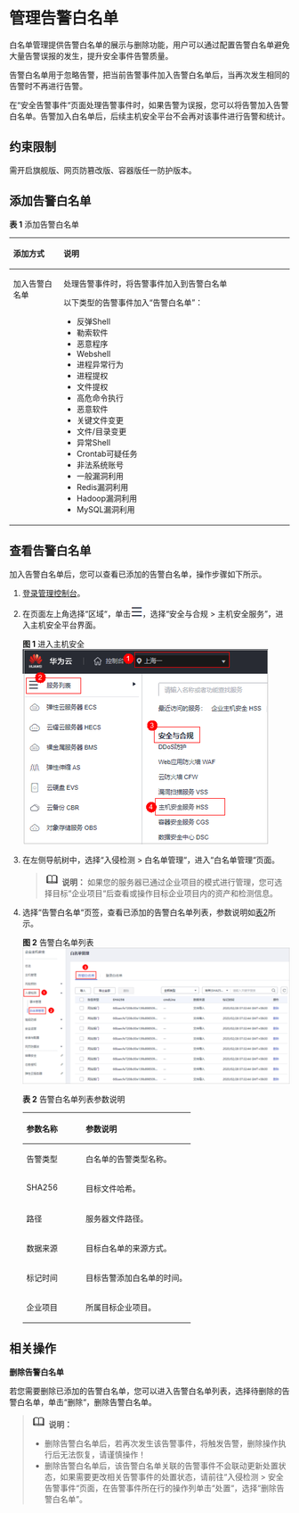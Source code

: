 # 管理告警白名单<a name="hss_01_0028"></a>

白名单管理提供告警白名单的展示与删除功能，用户可以通过配置告警白名单避免大量告警误报的发生，提升安全事件告警质量。

告警白名单用于忽略告警，把当前告警事件加入告警白名单后，当再次发生相同的告警时不再进行告警。

在“安全告警事件“页面处理告警事件时，如果告警为误报，您可以将告警加入告警白名单。告警加入白名单后，后续主机安全平台不会再对该事件进行告警和统计。

## 约束限制<a name="section79881298503"></a>

需开启旗舰版、网页防篡改版、容器版任一防护版本。

## 添加告警白名单<a name="section420473243814"></a>

**表 1**  添加告警白名单

<a name="table18831149143511"></a>
<table><thead align="left"><tr id="row188320495353"><th class="cellrowborder" valign="top" width="17.97%" id="mcps1.2.3.1.1"><p id="p688374912355"><a name="p688374912355"></a><a name="p688374912355"></a>添加方式</p>
</th>
<th class="cellrowborder" valign="top" width="82.03%" id="mcps1.2.3.1.2"><p id="p16884204923516"><a name="p16884204923516"></a><a name="p16884204923516"></a>说明</p>
</th>
</tr>
</thead>
<tbody><tr id="row488418495357"><td class="cellrowborder" valign="top" width="17.97%" headers="mcps1.2.3.1.1 "><p id="p168851049193519"><a name="p168851049193519"></a><a name="p168851049193519"></a>加入告警白名单</p>
</td>
<td class="cellrowborder" valign="top" width="82.03%" headers="mcps1.2.3.1.2 "><p id="p1096264993711"><a name="p1096264993711"></a><a name="p1096264993711"></a>处理告警事件时，将告警事件加入到告警白名单</p>
<p id="p1685743116373"><a name="p1685743116373"></a><a name="p1685743116373"></a>以下类型的告警事件加入<span class="parmvalue" id="parmvalue1384333293714"><a name="parmvalue1384333293714"></a><a name="parmvalue1384333293714"></a>“告警白名单”</span>：</p>
<a name="ul19884122922617"></a><a name="ul19884122922617"></a><ul id="ul19884122922617"><li>反弹Shell</li><li>勒索软件</li><li>恶意程序</li><li>Webshell</li><li>进程异常行为</li><li>进程提权</li><li>文件提权</li><li>高危命令执行</li><li>恶意软件</li><li>关键文件变更</li><li>文件/目录变更</li><li>异常Shell</li><li>Crontab可疑任务</li><li>非法系统账号</li><li>一般漏洞利用</li><li>Redis漏洞利用</li><li>Hadoop漏洞利用</li><li>MySQL漏洞利用</li></ul>
</td>
</tr>
</tbody>
</table>

## 查看告警白名单<a name="section2560185572012"></a>

加入告警白名单后，您可以查看已添加的告警白名单，操作步骤如下所示。

1.  [登录管理控制台](https://console.huaweicloud.com/?locale=zh-cn)。
2.  在页面左上角选择“区域“，单击![](figures/zh-cn_image_0000001517317834.png)，选择“安全与合规 \> 主机安全服务”，进入主机安全平台界面。

    **图 1**  进入主机安全<a name="hss_01_0234_fig1855613765114"></a>  
    ![](figures/进入主机安全.png "进入主机安全")

3.  在左侧导航树中，选择“入侵检测  \>  白名单管理“，进入“白名单管理“页面。

    >![](public_sys-resources/icon-note.gif) **说明：** 
    >如果您的服务器已通过企业项目的模式进行管理，您可选择目标“企业项目“后查看或操作目标企业项目内的资产和检测信息。

4.  选择“告警白名单“页签，查看已添加的告警白名单列表，参数说明如[表2](#table1213284433320)所示。

    **图 2**  告警白名单列表<a name="fig1731019508397"></a>  
    ![](figures/告警白名单列表.png "告警白名单列表")

    **表 2**  告警白名单列表参数说明

    <a name="table1213284433320"></a>
    <table><thead align="left"><tr id="row4133244193313"><th class="cellrowborder" valign="top" width="35.21%" id="mcps1.2.3.1.1"><p id="p201331344143319"><a name="p201331344143319"></a><a name="p201331344143319"></a>参数名称</p>
    </th>
    <th class="cellrowborder" valign="top" width="64.79%" id="mcps1.2.3.1.2"><p id="p513374412336"><a name="p513374412336"></a><a name="p513374412336"></a>参数说明</p>
    </th>
    </tr>
    </thead>
    <tbody><tr id="row913314449337"><td class="cellrowborder" valign="top" width="35.21%" headers="mcps1.2.3.1.1 "><p id="p181331344193312"><a name="p181331344193312"></a><a name="p181331344193312"></a>告警类型</p>
    </td>
    <td class="cellrowborder" valign="top" width="64.79%" headers="mcps1.2.3.1.2 "><p id="p945004473411"><a name="p945004473411"></a><a name="p945004473411"></a>白名单的告警类型名称。</p>
    </td>
    </tr>
    <tr id="row71335442331"><td class="cellrowborder" valign="top" width="35.21%" headers="mcps1.2.3.1.1 "><p id="p21335447331"><a name="p21335447331"></a><a name="p21335447331"></a>SHA256</p>
    </td>
    <td class="cellrowborder" valign="top" width="64.79%" headers="mcps1.2.3.1.2 "><p id="p51331644143312"><a name="p51331644143312"></a><a name="p51331644143312"></a>目标文件哈希。</p>
    </td>
    </tr>
    <tr id="row10133154483315"><td class="cellrowborder" valign="top" width="35.21%" headers="mcps1.2.3.1.1 "><p id="p3133544123312"><a name="p3133544123312"></a><a name="p3133544123312"></a>路径</p>
    </td>
    <td class="cellrowborder" valign="top" width="64.79%" headers="mcps1.2.3.1.2 "><p id="p2133124463313"><a name="p2133124463313"></a><a name="p2133124463313"></a>服务器文件路径。</p>
    </td>
    </tr>
    <tr id="row413354453316"><td class="cellrowborder" valign="top" width="35.21%" headers="mcps1.2.3.1.1 "><p id="p141331844143310"><a name="p141331844143310"></a><a name="p141331844143310"></a>数据来源</p>
    </td>
    <td class="cellrowborder" valign="top" width="64.79%" headers="mcps1.2.3.1.2 "><p id="p81331744183310"><a name="p81331744183310"></a><a name="p81331744183310"></a>目标白名单的来源方式。</p>
    </td>
    </tr>
    <tr id="row1544014315107"><td class="cellrowborder" valign="top" width="35.21%" headers="mcps1.2.3.1.1 "><p id="p1544015311014"><a name="p1544015311014"></a><a name="p1544015311014"></a>标记时间</p>
    </td>
    <td class="cellrowborder" valign="top" width="64.79%" headers="mcps1.2.3.1.2 "><p id="p64401231102"><a name="p64401231102"></a><a name="p64401231102"></a>目标告警添加白名单的时间。</p>
    </td>
    </tr>
    <tr id="row622910613108"><td class="cellrowborder" valign="top" width="35.21%" headers="mcps1.2.3.1.1 "><p id="p52292612106"><a name="p52292612106"></a><a name="p52292612106"></a>企业项目</p>
    </td>
    <td class="cellrowborder" valign="top" width="64.79%" headers="mcps1.2.3.1.2 "><p id="p18229866101"><a name="p18229866101"></a><a name="p18229866101"></a>所属目标企业项目。</p>
    </td>
    </tr>
    </tbody>
    </table>

## 相关操作<a name="section2806205117222"></a>

**删除告警白名单**

若您需要删除已添加的告警白名单，您可以进入告警白名单列表，选择待删除的告警白名单，单击“删除“，删除告警白名单。

>![](public_sys-resources/icon-note.gif) **说明：** 
>-   删除告警白名单后，若再次发生该告警事件，将触发告警，删除操作执行后无法恢复，请谨慎操作！
>-   删除告警白名单后，该告警白名单关联的告警事件不会联动更新处置状态，如果需要更改相关告警事件的处置状态，请前往“入侵检测  \>  安全告警事件“页面，在告警事件所在行的操作列单击“处置“，选择“删除告警白名单”。

